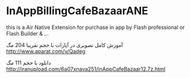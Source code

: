 # InAppBillingCafeBazaarANE

this is a Air Native Extension for purchase in app by Flash professional or Flash Builder & ...


آموزش کامل تصویری در آپارات 
با حجم تقریبا 204 مگ
http://www.aparat.com/v/Qadeg

دانلود با حجم 111 مگ
http://iranupload.com/6a07xnava251/inAppCafeBazaar12.7z.html

